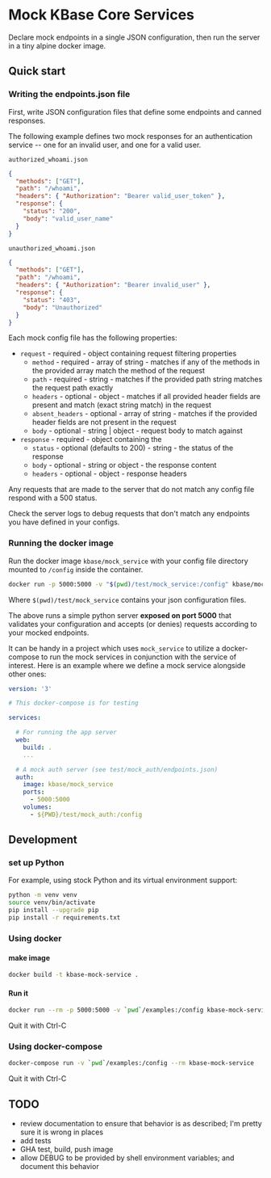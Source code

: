 # Mock KBase Core Services

Declare mock endpoints in a single JSON configuration, then run the server in a
tiny alpine docker image.

## Quick start

### Writing the endpoints.json file

First, write JSON configuration files that define some endpoints and canned
responses.

The following example defines two mock responses for an authentication service
-- one for an invalid user, and one for a valid user.

`authorized_whoami.json`

```json
{
  "methods": ["GET"],
  "path": "/whoami",
  "headers": { "Authorization": "Bearer valid_user_token" },
  "response": {
    "status": "200",
    "body": "valid_user_name"
  }
}
```

`unauthorized_whoami.json`

```json
{
  "methods": ["GET"],
  "path": "/whoami",
  "headers": { "Authorization": "Bearer invalid_user" },
  "response": {
    "status": "403",
    "body": "Unauthorized"
  }
}
```

Each mock config file has the following properties:

- `request` - required - object containing request filtering properties
  - `method` - required - array of string - matches if any of the methods in the
    provided array match the method of the request
  - `path` - required - string - matches if the provided path string matches the
    request path exactly
  - `headers` - optional - object - matches if all provided header fields are
    present and match (exact string match) in the request
  - `absent_headers` - optional - array of string - matches if the provided
    header fields are not present in the request
  - `body` - optional - string | object - request body to match against
- `response` - required - object containing the
  - `status` - optional (defaults to 200) - string - the status of the response
  - `body` - optional - string or object - the response content
  - `headers` - optional - object - response headers

Any requests that are made to the server that do not match any config file
respond with a 500 status.

Check the server logs to debug requests that don't match any endpoints you have
defined in your configs.

### Running the docker image

Run the docker image `kbase/mock_service` with your config file directory
mounted to `/config` inside the container.

```sh
docker run -p 5000:5000 -v "$(pwd)/test/mock_service:/config" kbase/mock_service
```

Where `$(pwd)/test/mock_service` contains your json configuration files.

The above runs a simple python server **exposed on port 5000** that validates
your configuration and accepts (or denies) requests according to your mocked
endpoints.

It can be handy in a project which uses `mock_service` to utilize a
docker-compose to run the mock services in conjunction with the service of
interest. Here is an example where we define a mock service alongside other
ones:

```yaml
version: '3'

# This docker-compose is for testing

services:

  # For running the app server
  web:
    build: . 
    ...

  # A mock auth server (see test/mock_auth/endpoints.json)
  auth:
    image: kbase/mock_service
    ports:
      - 5000:5000
    volumes:
      - ${PWD}/test/mock_auth:/config
```

## Development

### set up Python

For example, using stock Python and its virtual environment support:

```bash
python -m venv venv
source venv/bin/activate
pip install --upgrade pip
pip install -r requirements.txt
```

### Using docker

#### make image

```bash
docker build -t kbase-mock-service .
```

#### Run it

```bash
docker run --rm -p 5000:5000 -v `pwd`/examples:/config kbase-mock-service
```

Quit it with Ctrl-C

### Using docker-compose

```bash
docker-compose run -v `pwd`/examples:/config --rm kbase-mock-service
```

Quit it with Ctrl-C

## TODO

- review documentation to ensure that behavior is as described; I'm pretty sure
  it is wrong in places
- add tests
- GHA test, build, push image
- allow DEBUG to be provided by shell environment variables; and document this
  behavior

